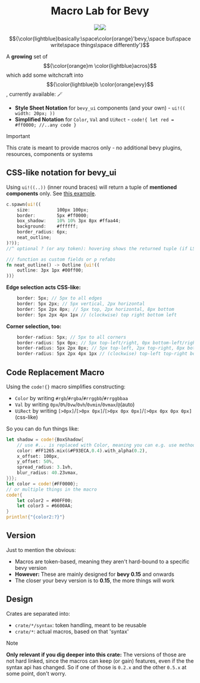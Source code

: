 <h1 align="center">Macro Lab for Bevy</h1>
<p align="center">
    <a href="https://github.com/dekirisu/mevy" style="position:relative"><img src="https://img.shields.io/badge/github-dekirisu/mevy-ee6677"></a><a href="https://crates.io/crates/mevy" style="position:relative"><img src="https://img.shields.io/crates/v/mevy"></a>
</p>

$${\color{lightblue}basically:\space\color{orange}'bevy,\space but\space write\space things\space differently'}$$

A **growing** set of $${\color{orange}m \color{lightblue}acros}$$ which add some witchcraft into $${\color{lightblue}b \color{orange}evy}$$, currently available: 🪄
- **Style Sheet Notation** for `bevy_ui` components (and your own) - `ui!(( width: 20px; ))`
- **Simplified Notation** for `Color`, `Val` and `UiRect` - `code!{ let red = #ff0000; //..any code }`

> [!IMPORTANT]
> This crate is meant to provide macros only - no additional bevy plugins, resources, components or systems

## CSS-like notation for bevy_ui
Using `ui!((..))` (inner round braces) will return a tuple of **mentioned components** only. See [this example](examples/ui_bundle.rs).
```rust
c.spawn(ui!((
    size:          100px 100px;
    border:        5px #ff0000;
    box_shadow:    10% 10% 3px 8px #ffaa44;
    background:    #ffffff;
    border_radius: 6px;
    neat_outline;
)?));
//^ optional ? (or any token): hovering shows the returned tuple (if LSP used)

/// function as custom fields or p refabs
fn neat_outline() -> Outline {ui!((
    outline: 3px 1px #00ff00;
))}
```

**Edge selection acts CSS-like:**
```rust
    border: 5px; // 5px to all edges
    border: 5px 2px; // 5px vertical, 2px horizontal
    border: 5px 2px 8px; // 5px top, 2px horizontal, 8px bottom
    border: 5px 2px 4px 1px // (clockwise) top right bottom left
```

**Corner selection, too:**
```rust
    border-radius: 5px; // 5px to all corners
    border-radius: 5px 0px; // 5px top-left/right, 0px bottom-left/right
    border-radius: 5px 2px 8px; // 5px top-left, 2px top-right, 8px bottom
    border-radius: 5px 2px 4px 1px // (clockwise) top-left top-right bottom-right bottom-left
```

## Code Replacement Macro
Using the `code!{}` macro simplifies constructing:
- `Color` by writing `#rgb`/`#rgba`/`#rrggbb`/`#rrggbbaa`
- `Val` by writing `0px`/`0%`/`0vw`/`0vh`/`0vmin`/`0vmax`/`@`(auto)
- `UiRect` by writing `[>0px]`/`[>0px 0px]`/`[>0px 0px 0px]`/`[>0px 0px 0px 0px]` (css-like)

So you can do fun things like:
```rust
let shadow = code!{BoxShadow{
    // use #... is replaced with Color, meaning you can e.g. use methods 
    color: #FF1265.mix(&#F93ECA,0.4).with_alpha(0.2),
    x_offset: 100px,
    y_offset: 50%,
    spread_radius: 3.1vh,
    blur_radius: 40.23vmax,
}}};
let color = code!{#FF0000};
// or multiple things in the macro
code!{
    let color2 = #00FF00;
    let color3 = #6600AA;
}
println!{"{color2:?}"}
```

## Version
Just to mention the obvious:
- Macros are token-based, meaning they aren't hard-bound to a specific bevy version
- **However:** These are mainly designed for **bevy 0.15** and onwards
- The closer your bevy version is to **0.15**, the more things will work

## Design
Crates are separated into:
- `crate/*/syntax`: token handling, meant to be reusable
- `crate/*`: actual macros, based on that 'syntax'

> [!NOTE]
> **Only relevant if you dig deeper into this crate:** The versions of those are not hard linked, since the macros can keep (or gain) features, even if the the syntax api has changed. So if one of those is `0.2.x` and the other `0.5.x` at some point, don't worry.
